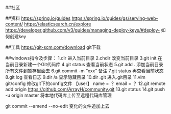 ##社区

##资料
https://spring.io/guides
https://spring.io/guides/gs/serving-web-content/
https://elasticsearch.cn/explore
https://developer.github.com/v3/guides/managing-deploy-keys/#deploy-  如何创建key

##工具
https://git-scm.com/download  git下载

##windows指令及步骤：
1.dir 进入当前目录
2.chdir 改变当前目录
3.git init 在当前目录新建一个Git代码库
4.git status 查看当前状态
5.git add . 添加当前目录所有文件到暂存里面去
6.git commit -m “xxx” 备注
7.git status 再查看当前状态
8.git log 查看日志
9.dir /a 显示隐藏目录
10.dir .git  进入.git目录
11.vim git/config 修改git下的config文件
【user】
    name = ？
    email = ？
12.git remote add origin https://github.com/ArrayH/community.git
13.git status
14.git push -u origin master 将本地代码库上传至远程代码库管理

git commit --amend --no-edit 变化的文件追加上去